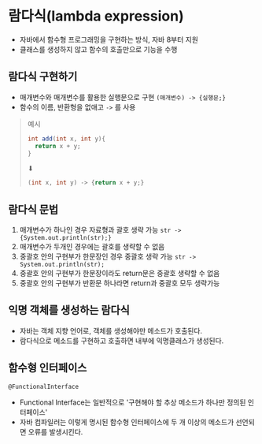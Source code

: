 # 람다식(lambda expression)
- 자바에서 함수형 프로그래밍을 구현하는 방식, 자바 8부터 지원
- 클래스를 생성하지 않고 함수의 호출만으로 기능을 수행

## 람다식 구현하기
- 매개변수와 매개변수를 활용한 실행문으로 구현 `(매개변수) -> {실행문;}`
- 함수의 이름, 반환형을 없애고 `->` 를 사용
> 예시
> ```java
> int add(int x, int y){
>   return x + y;
> }
> ```
> ⬇
> ```java
> (int x, int y) -> {return x + y;}

## 람다식 문법
1. 매개변수가 하나인 경우 자료형과 괄호 생략 가능 `str -> {System.out.println(str);}`
2. 매개변수가 두개인 경우에는 괄호를 생략할 수 없음
3. 중괄호 안의 구현부가 한문장인 경우 중괄호 생략 가능 `str -> System.out.println(str);`
4. 중괄호 안의 구현부가 한문장이라도 return문은 중괄호 생략할 수 없음
5. 중괄호 안의 구현부가 반환문 하나라면 return과 중괄호 모두 생략가능

## 익명 객체를 생성하는 람다식
- 자바는 객체 지향 언어로, 객체를 생성해야만 메소드가 호출된다.
- 람다식으로 메소드를 구현하고 호출하면 내부에 익명클래스가 생성된다.

## 함수형 인터페이스 
`@FunctionalInterface`
- Functional Interface는 일반적으로 '구현해야 할 추상 메소드가 하나만 정의된 인터페이스'<br>
- 자바 컴파일러는 이렇게 명시된 함수형 인터페이스에 두 개 이상의 메소드가 선언되면 오류를 발생시킨다.

